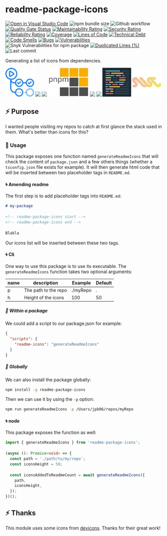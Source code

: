 # readme-package-icons

[![Open in Visual Studio Code](https://img.shields.io/static/v1?logo=visualstudiocode&label=&message=Open%20in%20Visual%20Studio%20Code&labelColor=2c2c32&color=007acc&logoColor=007acc)](https://github.dev/jpb06/readme-package-icons)
![npm bundle size](https://img.shields.io/bundlephobia/min/readme-package-icons)
![Github workflow](https://img.shields.io/github/workflow/status/jpb06/readme-package-icons/Tests?label=Tests%20workflow)
[![Quality Gate Status](https://sonarcloud.io/api/project_badges/measure?project=jpb06_readme-package-icons&metric=alert_status)](https://sonarcloud.io/summary/new_code?id=jpb06_readme-package-icons)
[![Maintainability Rating](https://sonarcloud.io/api/project_badges/measure?project=jpb06_readme-package-icons&metric=sqale_rating)](https://sonarcloud.io/dashboard?id=jpb06_readme-package-icons)
[![Security Rating](https://sonarcloud.io/api/project_badges/measure?project=jpb06_readme-package-icons&metric=security_rating)](https://sonarcloud.io/dashboard?id=jpb06_readme-package-icons)
[![Reliability Rating](https://sonarcloud.io/api/project_badges/measure?project=jpb06_readme-package-icons&metric=reliability_rating)](https://sonarcloud.io/dashboard?id=jpb06_readme-package-icons)
[![Coverage](https://sonarcloud.io/api/project_badges/measure?project=jpb06_readme-package-icons&metric=coverage)](https://sonarcloud.io/dashboard?id=jpb06_readme-package-icons)
[![Lines of Code](https://sonarcloud.io/api/project_badges/measure?project=jpb06_readme-package-icons&metric=ncloc)](https://sonarcloud.io/summary/new_code?id=jpb06_readme-package-icons)
[![Technical Debt](https://sonarcloud.io/api/project_badges/measure?project=jpb06_readme-package-icons&metric=sqale_index)](https://sonarcloud.io/summary/new_code?id=jpb06_readme-package-icons)
[![Code Smells](https://sonarcloud.io/api/project_badges/measure?project=jpb06_readme-package-icons&metric=code_smells)](https://sonarcloud.io/dashboard?id=jpb06_readme-package-icons)
[![Bugs](https://sonarcloud.io/api/project_badges/measure?project=jpb06_readme-package-icons&metric=bugs)](https://sonarcloud.io/summary/new_code?id=jpb06_readme-package-icons)
[![Vulnerabilities](https://sonarcloud.io/api/project_badges/measure?project=jpb06_readme-package-icons&metric=vulnerabilities)](https://sonarcloud.io/summary/new_code?id=jpb06_readme-package-icons)
![Snyk Vulnerabilities for npm package](https://img.shields.io/snyk/vulnerabilities/npm/readme-package-icons?label=snyk%20vulnerabilities)
[![Duplicated Lines (%)](https://sonarcloud.io/api/project_badges/measure?project=jpb06_readme-package-icons&metric=duplicated_lines_density)](https://sonarcloud.io/dashboard?id=jpb06_readme-package-icons)
![Last commit](https://img.shields.io/github/last-commit/jpb06/readme-package-icons?logo=git)

Generating a list of icons from dependencies.

<!-- readme-package-icons start -->

<p align="left"><a href="https://docs.github.com/en/actions" target="_blank"><img height="90" src="https://raw.githubusercontent.com/jpb06/readme-package-icons/main/icons/github-actions.svg" /></a>&nbsp;<a href="https://www.typescriptlang.org/docs/" target="_blank"><img height="90" src="https://cdn.jsdelivr.net/gh/devicons/devicon/icons/typescript/typescript-original.svg" /></a>&nbsp;<a href="https://nodejs.org/en/docs/" target="_blank"><img height="90" src="https://cdn.jsdelivr.net/gh/devicons/devicon/icons/nodejs/nodejs-original.svg" /></a>&nbsp;<a href="https://pnpm.io/motivation" target="_blank"><img height="90" src="https://raw.githubusercontent.com/jpb06/readme-package-icons/main/icons/pnpm.svg" /></a>&nbsp;<a href="https://eslint.org/docs/latest/" target="_blank"><img height="90" src="https://cdn.jsdelivr.net/gh/devicons/devicon/icons/eslint/eslint-original.svg" /></a>&nbsp;<a href="https://jestjs.io/docs/getting-started" target="_blank"><img height="90" src="https://cdn.jsdelivr.net/gh/devicons/devicon/icons/jest/jest-plain.svg" /></a>&nbsp;<a href="https://prettier.io/docs/en/index.html" target="_blank"><img height="90" src="https://raw.githubusercontent.com/jpb06/readme-package-icons/main/icons/prettier.png" /></a>&nbsp;<a href="https://swc.rs/docs/getting-started" target="_blank"><img height="90" src="https://raw.githubusercontent.com/jpb06/readme-package-icons/main/icons/swc.svg" /></a></p>

<!-- readme-package-icons end -->

## ⚡ Purpose

I wanted people visiting my repos to catch at first glance the stack used in them. What's better than icons for this?

### 🔶 Usage

This package exposes one function named `generateReadmeIcons` that will check the content of `package.json` and a few others things (whether a `tsconfig.json` file exists for example). It will then generate html code that will be inserted between two placeholder tags in `README.md`.

#### 🌀 Amending readme

The first step is to add placeholder tags into `README.md`:

```markdown
# my-package

<!-- readme-package-icons start -->
<!-- readme-package-icons end -->

Blabla
```

Our icons list will be inserted between these two tags.

#### 🌀 Cli

One way to use this package is to use its executable. The `generateReadmeIcons` function takes two optional arguments:

| name | description          | Example  | Default |
| ---- | -------------------- | -------- | ------- |
| p    | The path to the repo | ./myRepo | .       |
| h    | Height of the icons  | 100      | 50      |

##### 🍥 Within a package

We could add a script to our package.json for example:

```json
{
  "scripts": {
    "readme-icons": "generateReadmeIcons"
  }
}
```

##### 🍥 Globally

We can also install the package globally:

```bash
npm install -g readme-package-icons
```

Then we can use it by using the `-p` option:

```bash
npm run generateReadmeIcons -p /Users/jpb06/repos/myRepo
```

#### 🌀 node

This package exposes the function as well:

```typescript
import { generateReadmeIcons } from 'readme-package-icons';

(async (): Promise<void> => {
  const path = './path/to/my/repo';
  const iconsHeight = 50;

  const iconsAddedToReadmeCount = await generateReadmeIcons({
    path,
    iconsHeight,
  });
})();
```

## ⚡ Thanks

This module uses some icons from [devicons](https://github.com/devicons/devicon/). Thanks for their great work!
